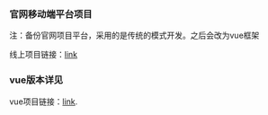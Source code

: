 ### 官网移动端平台项目

注：备份官网项目平台，采用的是传统的模式开发。之后会改为vue框架

线上项目链接：[link](http://h5.g2.cn)

### vue版本详见

vue项目链接：[link](https://github.com/yufengji/g2_h5).


